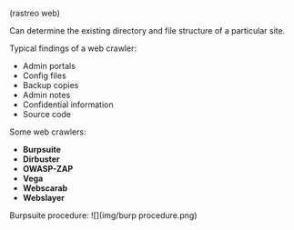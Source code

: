 (rastreo web)

Can determine the existing directory and file structure of a particular site.

Typical findings of a web crawler:
- Admin portals
- Config files
- Backup copies
- Admin notes 
- Confidential information
- Source code


Some web crawlers:
- **Burpsuite**
- **Dirbuster**
- **OWASP-ZAP**
- **Vega**
- **Webscarab**
- **Webslayer**

Burpsuite procedure:
![](img/burp procedure.png)